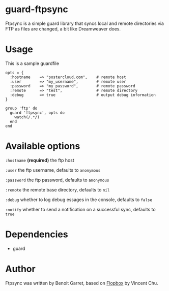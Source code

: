 # guard-ftpsync

Ftpsync is a simple guard library that syncs local and remote directories via FTP as files are changed, a bit like Dreamweaver does.

# Usage

This is a sample guardfile

    opts = {
      :hostname    => "postercloud.com",    # remote host 
      :user        => "my_username",        # remote user
      :password    => "my_password",        # remote password
      :remote      => "test",               # remote directory
      :debug       => true                  # output debug information
    }

    group 'ftp' do
      guard 'ftpsync', opts do
        watch(/.*/)
      end
    end

# Available options

`:hostname` **(required)** the ftp host

`:user` the ftp username, defaults to `anonymous`

`:password` the ftp password, defaults to `anonymous`

`:remote` the remote base directory, defaults to `nil`

`:debug` whether to log debug essages in the console, defaults to `false`

`:notify` whether to send a notification on a successful sync, defaults to `true`

# Dependencies

 - guard

# Author

Ftpsync was written by Benoit Garret, based on [Flopbox](http://github.com/vincentchu/guard-flopbox) by Vincent Chu.
